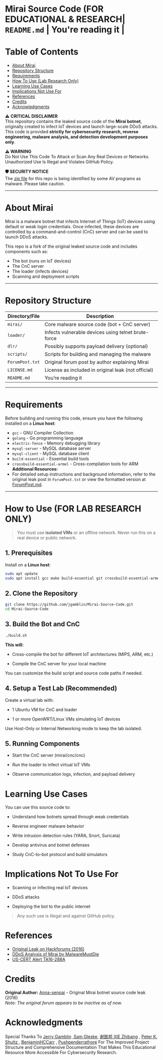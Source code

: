 # Mirai Source Code (FOR EDUCATIONAL & RESEARCH| `README.md`       | You're reading it                                     |


# Table of Contents

- [About Mirai](#about-mirai)
- [Repository Structure](#repository-structure)
- [Requirements](#requirements)
- [How To Use (Lab Research Only)](#how-to-use-for-lab-research-only)
- [Learning Use Cases](#learning-use-cases)
- [Implications Not Use For](#Implications-Not-To-Use-For)
- [References](#references)
- [Credits](#credits)
- [Acknowledgments](#acknowledgments)


⚠️ **CRITICAL DISCLAIMER**  
This repository contains the leaked source code of the **Mirai botnet**, originally created to infect IoT devices and launch large-scale DDoS attacks. This code is provided **strictly for cybersecurity research, reverse engineering, malware analysis, and detection development purposes only**.

**⚠️ WARNING**      
Do Not Use This Code To Attack or Scan Any Real Devices or Networks. Unauthorized Use Is Illegal and Violates GitHub Policy.

**🛡️ SECURITY NOTICE**    
The [zip file](https://www.virustotal.com/en/file/f10667215040e87dae62dd48a5405b3b1b0fe7dbbfbf790d5300f3cd54893333/analysis/1477822491/) for this repo is being identified by some AV programs as malware. Please take caution.

---

# About Mirai

Mirai is a malware botnet that infects Internet of Things (IoT) devices using default or weak login credentials. Once infected, these devices are controlled by a command-and-control (CnC) server and can be used to launch DDoS attacks.

This repo is a fork of the original leaked source code and includes components such as:
- The bot (runs on IoT devices)
- The CnC server
- The loader (infects devices)
- Scanning and deployment scripts

---

# Repository Structure

| Directory/File       | Description                                           |
|-------------------|-------------------------------------------------------|
| `mirai/`          | Core malware source code (bot + CnC server)          |
| `loader/`         | Infects vulnerable devices using telnet brute-force  |
| `dlr/`            | Possibly supports payload delivery (optional)        |
| `scripts/`        | Scripts for building and managing the malware        |
| `ForumPost.txt`   | Original forum post by author explaining Mirai       |
| `LICENSE.md`      | License as included in original leak (not official)  |
| `README.md`       | You’re reading it                                     |

---

# Requirements

Before building and running this code, ensure you have the following installed on a **Linux host**:

- `gcc` - GNU Compiler Collection
- `golang` - Go programming language
- `electric-fence` - Memory debugging library
- `mysql-server` - MySQL database server
- `mysql-client` - MySQL database client
- `build-essential` - Essential build tools
- `crossbuild-essential-armel` - Cross-compilation tools for ARM **Additional Resources:**
- For detailed setup instructions and background information, refer to the original leak post in `ForumPost.txt` or view the formatted version at [ForumPost.md](ForumPost.md).

---

# How to Use (FOR LAB RESEARCH ONLY)

> You must use **isolated VMs** or an offline network. Never run this on a real device or public network.

## 1. Prerequisites

Install on a **Linux host**:

```bash
sudo apt update
sudo apt install gcc make build-essential git crossbuild-essential-armel -y
```

## 2. Clone the Repository

```bash
git clone https://github.com/jgamblin/Mirai-Source-Code.git
cd Mirai-Source-Code
```

## 3. Build the Bot and CnC

```bash
./build.sh
```

**This will:**

* Cross-compile the bot for different IoT architectures (MIPS, ARM, etc.)

* Compile the CnC server for your local machine

You can customize the build script and source code paths if needed.

## 4. Setup a Test Lab (Recommended)

Create a virtual lab with:

* 1 Ubuntu VM for CnC and loader

* 1 or more OpenWRT/Linux VMs simulating IoT devices

Use Host-Only or Internal Networking mode to keep the lab isolated.

## 5. Running Components

* Start the CnC server (mirai/cnc/cnc)

* Run the loader to infect virtual IoT VMs

* Observe communication logs, infection, and payload delivery

# Learning Use Cases

You can use this source code to:

* Understand how botnets spread through weak credentials

* Reverse engineer malware behavior

* Write intrusion detection rules (YARA, Snort, Suricata)

* Develop antivirus and botnet defenses

* Study CnC-to-bot protocol and build simulators

# Implications Not To Use For

*  Scanning or infecting real IoT devices

*  DDoS attacks

*  Deploying the bot to the public internet

> Any such use is illegal and against GitHub policy. 

# References

* [Original Leak on Hackforums (2016)](https://hackforums.net/showthread.php?tid=5420472)
* [DDoS Analysis of Mirai by MalwareMustDie](https://blog.malwaremustdie.org/2016/10/mmd-0056-2016-new-mirai-elf-botnet.html)
* [US-CERT Alert TA16-288A](https://www.cisa.gov/news-events/alerts/2016/10/14/alert-ta16-288a)

# Credits

**Original Author:** [Anna-senpai](https://hackforums.net/showthread.php?tid=5420472) - Original Mirai botnet source code leak (2016)  
*Note: The original forum appears to be inactive as of now.*

# Acknowledgments

Special Thanks To [Jerry Gamblin](https://github.com/jgamblin) ,[Sam Gleske](https://github.com/samrocketman), [谢致邦 XIE Zhibang](https://github.com/Red54) , [Peter K. Shultz ](https://github.com/pkshultz), [BenjaminHCCarr](https://github.com/BenjaminHCCarr) , [Pushpenderrathore](https://github.com/Pushpenderrathore) For The Improved Project Structure and Comprehensive Documentation That Makes This Educational Resource More Accessible For Cybersecurity Research.

